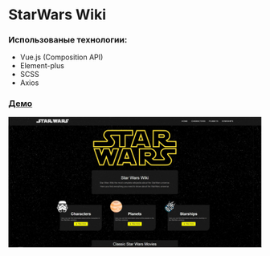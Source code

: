 # StarWars Wiki

### Использованые технологии:
- Vue.js (Composition API)
- Element-plus
- SCSS
- Axios

### [Демо](https://ivanxablin.github.io/starwars-wiki/)
![Alt Text](https://github.com/IvanXablin/starwars-wiki/blob/master/screenshots/preview.jpg)